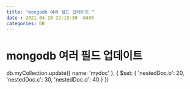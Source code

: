```yaml
---
title: "mongodb 여러 필드 업데이트 "
date : 2021-04-18 22:19:30 -0400
categories: DB
---
```



# mongodb 여러 필드 업데이트 


db.myCollection.update({
    name: 'mydoc'
}, {
    $set: {
        'nestedDoc.b': 20,
        'nestedDoc.c': 30,
        'nestedDoc.d': 40
    }
})
